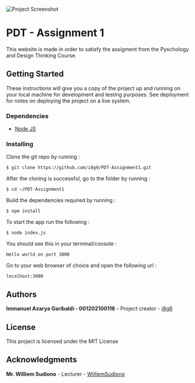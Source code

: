 ![Project Screenshot](url "./projectscreenshot.PNG")

# PDT - Assignment 1 

This website is made in order to satisfy the assigment from the Pyschology and Design Thinking Course.

## Getting Started

These instructions will give you a copy of the project up and running on
your local machine for development and testing purposes. See deployment
for notes on deploying the project on a live system.

### Dependencies

- [Node JS](https://nodejs.org/en/)

### Installing

Clone the git repo by running :
```
$ git clone https://github.com/i8g9/PDT-Assignment1.git
```

After the cloning is successful, go to the folder by running :
```
$ cd ~/PDT-Assignment1
```

Build the dependencies required by running :
```
$ npm install
```

To start the app run the following :
```
$ node index.js
```

You should see this in your terminal/console :
```
Hello world on port 3000
```

Go to your web browser of choice and open the following url :
```
localhost:3000
```

## Authors

 **Immanuel Azarya Garibaldi - 001202100116** - Project creator - [i8g9](https://github.com/i8g9)

## License

This project is licensed under the MIT License  

## Acknowledgments

 **Mr. Williem Sudiono** - Lecturer - [WilliemSudiono](https://github.com/WilliemSudiono)

